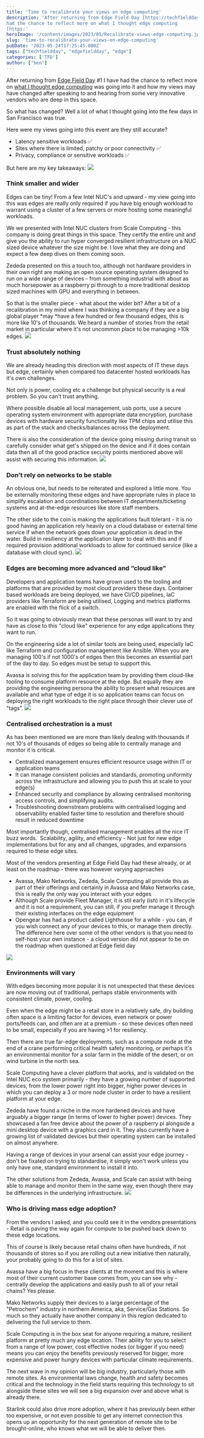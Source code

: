 ```yaml
---
title: 'Time to recalibrate your views on edge computing' 
description: 'After returning from Edge Field Day [https://techfieldday.com/efd/]  #1 I have
had the chance to reflect more on what I thought edge computing
[https:'
heroImage: '/content/images/2023/05/Recalibrate-views-edge-computing.jpg'
slug: 'time-to-recalibrate-your-views-on-edge-computing'
pubDate: '2023-05-24T17:25:45.000Z'
tags: ["techfieldday", "edgefieldday", "edge"] 
categories: ['TFD']
author: ["ben"]
---
```


After returning from [Edge Field Day](https://techfieldday.com/efd/) #1 I have had the chance to reflect more on [what I thought edge computing](https://benyoung.blog/what-is-the-edge-thoughts-before-the-first-edge-field-day/) was going into it and how my views may have changed after speaking to and hearing from some very innovative vendors who are deep in this space.

So what has changed? Well a lot of what I thought going into the few days in San Francisco was true.

Here were my views going into this event are they still accurate?

- Latency sensitive workloads ✅
- Sites where there is limited, patchy or poor connectivity ✅
- Privacy, compliance or sensitive workloads ✅

But here are my key takeaways:
![](/content/images/2023/05/image-21.png)
### Think smaller and wider

Edges can be tiny! From a few Intel NUC's and upward - my view going into this was edges are really only required if you have big enough workload to warrant using a cluster of a few servers or more hosting some meaningful workloads. 

We we presented with Intel NUC clusters from Scale Computing - this company is doing great things in this space. They certify the entire unit and give you the ability to run hyper converged resilient infrastructure on a NUC sized device whatever the size might be. I love what they are doing and expect a few deep dives on them coming soon. 

Zededa presented on this a touch too, although not hardware providers in their own right are making an open source operating system designed to run on a wide range of devices - from something industrial with about as much horsepower as a raspberry pi through to a more traditional desktop sized machines with GPU and everything in between.

So that is the smaller piece - what about the wider bit? After a bit of a recalibration in my mind where I was thinking a company if they are a big global player *may *have a few hundred or few thousand edges, this is more like 10's of thousands. We heard a number of stories from the retail market in particular where it's not uncommon place to be managing >10k edges.
![](/content/images/2023/05/image-23.png)
### Trust absolutely nothing

We are already heading this direction with most aspects of IT these days but edge, certainly when compared too datacenter hosted workloads has it's own challenges.

Not only is power, cooling etc a challenge but physical security is a real problem. So you can't trust anything. 

Where possible disable all local management, usb ports, use a secure operating system environment with appropriate data encryption, purchase devices with hardware security functionality like TPM chips and utilise this as part of the stack and checks/balances across the deployment.

There is also the consideration of the device going missing during transit so carefully consider what get's shipped on the device and if it does contain data then all of the good practice security points mentioned above will assist with securing this information. 
![](/content/images/2023/05/image-25.png)
### Don’t rely on networks to be stable

An obvious one, but needs to be reiterated and explored a little more. You be externally monitoring these edges and have appropriate rules in place to simplify escalation and coordinations between IT departments/ticketing systems and at-the-edge resources like store staff members.

The other side to the coin is making the applications fault tolerant - it is no good having an application rely heavily on a cloud database or external time service if when the network goes down your application is dead in the water. Build in resiliency at the application layer to deal with this and if required provision additional workloads to allow for continued service (like a database with cloud sync).
![](/content/images/2023/05/image-20.png)
### Edges are becoming more advanced and “cloud like”

Developers and application teams have grown used to the tooling and platforms that are provided by most cloud providers these days. Container based workloads are being deployed, we have CI/CD pipelines, IaC providers like Terraform are being utilised, Logging and metrics platforms are enabled with the flick of a switch. 

So it was going to obviously mean that these personas will want to try and have as close to this "cloud like" experience for any edge applications they want to run. 

On the engineering side a lot of similar tools are being used, especially IaC like Terraform and configuration management like Ansible. When you are managing 100's if not 1000's of edges then this becomes an essential part of the day to day. So edges must be setup to support this.

Avassa is solving this for the application team by providing them cloud-like tooling to consume platform resource at the edge. But equally they are providing the engineering persona the ability to present what resources are available and what type of edge it is so application teams can focus on deploying the right workloads to the right place through their clever use of "tags". 
![](/content/images/2023/05/image-26.png)
### Centralised orchestration is a must

As has been mentioned we are more than likely dealing with thousands if not 10's of thousands of edges so being able to centrally manage and monitor it is critical. 

- Centralized management ensures efficient resource usage within IT or application teams
- It can manage consistent policies and standards, promoting uniformity across the infrastructure and allowing you to push this at scale to your edge(s)
- Enhanced security and compliance by allowing centralised monitoring access controls, and simplifying audits. 
- Troubleshooting downstream problems with centralised logging and observability enabled faster time to resolution and therefore should result in reduced downtime 

Most importantly though, centralised management enables all the nice IT buzz words.  Scalability, agility, and efficiency - Not just for new edge implementations but for any and all changes, upgrades, and expansions required to these edge sites. 

Most of the vendors presenting at Edge Field Day had these already, or at least on the roadmap - there was however varying approaches

- Avassa, Mako Networks, Zededa, Scale Computing all provide this as part of their offerings and certainly in Avassa and Mako Networks case, this is really the only way you interact with your edges
- Although Scale provide Fleet Manager, it is stil early (ish) in it's lifecycle and it is not a requirement, you can still, if you prefer manage it through their existing interfaces on the edge equipment
- Opengear has had a product called Lighthouse for a while - you can, if you wish connect any of your devices to this, or manage them directly. The difference here over some of the other vendors is that you need to self-host your own instance - a cloud version did not appear to be on the roadmap when questioned at Edge field day

![](/content/images/2023/05/image-24.png)
### Environments will vary

With edges becoming more popular it is not unexpected that these devices are now moving out of traditional, perhaps stable environments with consistent climate, power, cooling.

Even when the edge might be a retail store in a relatively safe, dry building often space is a limiting factor for devices, even network or power ports/feeds can, and often are at a premium - so these devices often need to be small, especially if you are having >1 for resiliency. 

Then there are true far-edge deployments, such as a compute node at the end of a crane performing critical health safety monitoring, or perhaps it's an environmental monitor for a solar farm in the middle of the desert, or on wind turbine in the north sea. 

Scale Computing have a clever platform that works, and is validated on the Intel NUC eco system primarily - they have a growing number of supported devices, from the lower power right into bigger, higher power devices in which you can deploy a 3 or more node cluster in order to have a resilient platform at your edge.

Zededa have found a niche in the more hardened devices and have arguably a bigger range (in terms of lower to higher power) devices. They showcased a fan free device about the power of a raspberry pi alongside a mini desktop device with a graphics card in it. They also currently have a growing list of validated devices but their operating system can be installed on almost anywhere.

Having a range of devices in your arsenal can assist your edge journey - don't be fixated on trying to standardise, it simply won't work unless you only have one, standard environment to install it into. 

The other solutions from Zededa, Avassa, and Scale can assist with being able to manage and monitor them in the same way, even though there may be differences in the underlying infrastructure. 
![](/content/images/2023/05/image-22.png)
### Who is driving mass edge adoption?

From the vendors I asked, and you could see it in the vendors presentations - Retail is paving the way again for compute to be pushed back down to these edge locations.

This of course is likely because retail chains often have hundreds, if not thousands of stores so if you are rolling out a new initiative then naturally, your probably going to do this for a lot of sites.

Avassa have a big focus in these clients at the moment and this is where most of their current customer base comes from, you can see why - centrally develop the applications and easily push to all of your retail chains? Yes please.

Mako Networks supply their devices to a large percentage of the "Petrochem" industry in northern America, aka, Service/Gas Stations. So much so they actually have another company in this region dedicated to delivering the full service to them. 

Scale Computing is in the box seat for anyone requiring a mature, resilient platform at pretty much any edge location. Their ability for you to select from a range of low power, cost effective nodes (or bigger if you need) means you can enjoy the benefits previously reserved for bigger, more expensive and power hungry devices with particular climate requirements. 

The next wave in my opinion will be big industry, particularly those with remote sites. As environmental laws change, health and safety becomes critical and the technology in the field starts requiring this technology to sit alongside these sites we will see a big expansion over and above what is already there. 

Starlink could also drive more adoption, where it has previously been either too expensive, or not even possible to get any internet connection this opens up an opportunity for the next generation of remote site to be brought-online, who knows what we will be able to deliver then.

